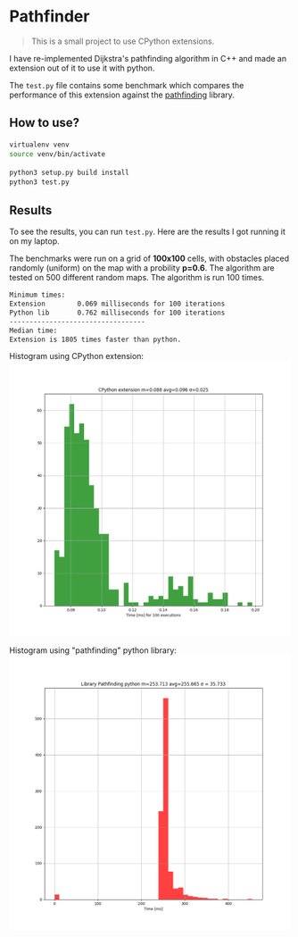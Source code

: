 # Pathfinder

> This is a small project to use CPython extensions.

I have re-implemented Dijkstra's pathfinding algorithm in C++ and made an extension out of it to use it with python.

The `test.py` file contains some benchmark which compares the performance of this extension against the [pathfinding](https://pypi.org/project/pathfinding/) library.


## How to use?

```bash
virtualenv venv
source venv/bin/activate

python3 setup.py build install
python3 test.py
```

## Results

To see the results, you can run `test.py`. Here are the results I got running it on my laptop.

The benchmarks were run on a grid of **100x100** cells, with obstacles placed randomly (uniform) on the map with a probility **p=0.6**.
The algorithm are tested on 500 different random maps. The algorithm is run 100 times. 


```
Minimum times:
Extension        0.069 milliseconds for 100 iterations
Python lib       0.762 milliseconds for 100 iterations
----------------------------------
Median time:
Extension is 1805 times faster than python.
```

Histogram using CPython extension:
![Extension](img/extension.png?raw=true "Extension")



Histogram using "pathfinding" python library:
![Python library](img/python_lib.png?raw=true "Python library")
